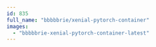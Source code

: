 ```yaml
---
id: 835
full_name: "bbbbbrie/xenial-pytorch-container"
images: 
  - "bbbbbrie-xenial-pytorch-container-latest"
---
```

